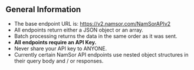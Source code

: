 ## General Information

-   The base endpoint URL is: https://v2.namsor.com/NamSorAPIv2
-   All endpoints return either a JSON object or an array.
-   Batch processing returns the data in the same order as it was sent.
-   **All endpoints require an API Key.**
-   Never share your API key to ANYONE.
-   Currently certain NamSor API endpoints use nested object structures in their query body and / or responses.
